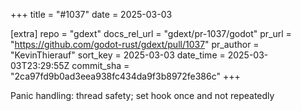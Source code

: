 +++
title = "#1037"
date = 2025-03-03

[extra]
repo = "gdext"
docs_rel_url = "gdext/pr-1037/godot"
pr_url = "https://github.com/godot-rust/gdext/pull/1037"
pr_author = "KevinThierauf"
sort_key = 2025-03-03
date_time = 2025-03-03T23:29:55Z
commit_sha = "2ca97fd9b0ad3eea938fc434da9f3b8972fe386c"
+++

Panic handling: thread safety; set hook once and not repeatedly
